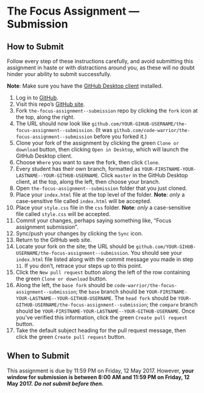 # The Focus Assignment — Submission

## How to Submit

Follow every step of these instructions carefully, and avoid submitting this assignment in haste or with distractions around you, as these will no doubt hinder your ability to submit successfully.

**Note**: Make sure you have the [GitHub Desktop client](https://desktop.github.com) installed.

1. Log in to [GitHub](https://github.com/login).
2. Visit this repo’s [GitHub site](https://github.com/code-warrior/the-focus-assignment--submission).
3. Fork `the-focus-assignment--submission` repo by clicking the `fork` icon at the top, along the right.
4. The URL should now look like `github.com/YOUR-GIHUB-USERNAME/the-focus-assignment--submission`. (It was `github.com/code-warrior/the-focus-assignment--submission` before you forked it.)
5. Clone your fork of the assignment by clicking the green `Clone or download` button, then clicking `Open in Desktop`, which will launch the GitHub Desktop client.
6. Choose `Where` you want to save the fork, then click `Clone`.
7. Every student has their own branch, formatted as `YOUR-FIRSTNAME-YOUR-LASTNAME--YOUR-GITHUB-USERNAME`. Click `master` in the GitHub Desktop client, at the top, along the left, then choose your branch.
8. Open `the-focus-assignment--submission` folder that you just cloned.
9. Place your `index.html` file at the top level of the folder. **Note**: _only_ a case-sensitive file called `index.html` will be accepted.
10. Place your `style.css` file in the `css` folder. **Note**: _only_ a case-sensitive file called `style.css` will be accepted.
11. Commit your changes, perhaps saying something like, “Focus assignment submission”.
12. Sync/push your changes by clicking the `Sync` icon.
13. Return to the GitHub web site.
14. Locate your fork on the site; the URL should be `github.com/YOUR-GIHUB-USERNAME/the-focus-assignment--submission`. You should see your `index.html` file listed along with the commit message you made in step `11`. If you don’t, retrace your steps up to this point.
15. Click the `New pull request` button along the left of the row containing the green `Clone or download` button.
16. Along the left, the `base fork` should be `code-warrior/the-focus-assignment--submission`; the `base` branch should be `YOUR-FIRSTNAME-YOUR-LASTNAME--YOUR-GITHUB-USERNAME`. The `head fork` should be `YOUR-GITHUB-USERNAME/the-focus-assignment--submission`; the `compare` branch should be `YOUR-FIRSTNAME-YOUR-LASTNAME--YOUR-GITHUB-USERNAME`. Once you’ve verified this information, click the green `Create pull request` button.
17. Take the default subject heading for the pull request message, then click the green `Create pull request` button.

## When to Submit

This assignment is due by 11:59 PM on Friday, 12 May 2017. However, **your window for submission is between 8:00 AM and 11:59 PM on Friday, 12 May 2017.** **_Do not submit before then._**
